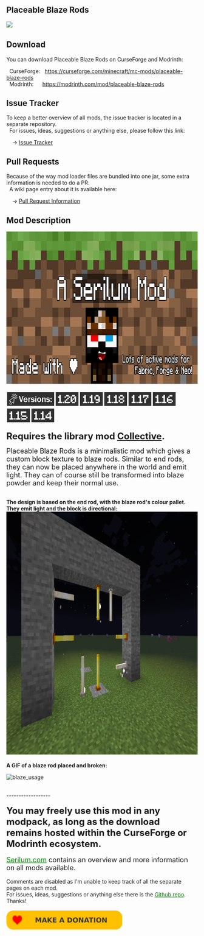 <h2>Placeable Blaze Rods</h2>
<p><a href="https://github.com/Serilum/Placeable-Blaze-Rods"><img src="https://serilum.com/assets/data/logo/placeable-blaze-rods.png"></a></p><h2>Download</h2>
<p>You can download Placeable Blaze Rods on CurseForge and Modrinth:</p><p>&nbsp;&nbsp;CurseForge: &nbsp;&nbsp;<a href="https://curseforge.com/minecraft/mc-mods/placeable-blaze-rods">https://curseforge.com/minecraft/mc-mods/placeable-blaze-rods</a><br>&nbsp;&nbsp;Modrinth: &nbsp;&nbsp;&nbsp;&nbsp;&nbsp;<a href="https://modrinth.com/mod/placeable-blaze-rods">https://modrinth.com/mod/placeable-blaze-rods</a></p>
<h2>Issue Tracker</h2>
<p>To keep a better overview of all mods, the issue tracker is located in a separate repository.<br>&nbsp;&nbsp;For issues, ideas, suggestions or anything else, please follow this link:</p>
<p>&nbsp;&nbsp;&nbsp;&nbsp;-> <a href="https://serilum.com/url/issue-tracker">Issue Tracker</a></p>
<h2>Pull Requests</h2>
<p>Because of the way mod loader files are bundled into one jar, some extra information is needed to do a PR.<br>&nbsp;&nbsp;A wiki page entry about it is available here:</p>
<p>&nbsp;&nbsp;&nbsp;&nbsp;-> <a href="https://serilum.com/url/pull-requests">Pull Request Information</a></p>
<h2>Mod Description</h2>
<p><a href="https://serilum.com/" rel="nofollow"><img src="https://github.com/Serilum/.cdn/blob/main/description/header/header.png" alt="" width="838" height="400"></a><br><br><a href="https://legacy.curseforge.com/minecraft/mc-mods/placeable-blaze-rods/files"><img src="https://github.com/Serilum/.cdn/raw/main/description/versions/header.png"></a><a href="https://legacy.curseforge.com/minecraft/mc-mods/placeable-blaze-rods/files/all?filter-status=1&filter-game-version=1738749986:75125" rel="nofollow"><img src="https://github.com/Serilum/.cdn/raw/main/description/versions/1_20.png"></a><a href="https://legacy.curseforge.com/minecraft/mc-mods/placeable-blaze-rods/files/all?filter-status=1&filter-game-version=1738749986:73407" rel="nofollow"><img src="https://github.com/Serilum/.cdn/raw/main/description/versions/1_19.png"></a><a href="https://legacy.curseforge.com/minecraft/mc-mods/placeable-blaze-rods/files/all?filter-status=1&filter-game-version=1738749986:73250" rel="nofollow"><img src="https://github.com/Serilum/.cdn/raw/main/description/versions/1_18.png"></a><a href="https://legacy.curseforge.com/minecraft/mc-mods/placeable-blaze-rods/files/all?filter-status=1&filter-game-version=1738749986:73242" rel="nofollow"><img src="https://github.com/Serilum/.cdn/raw/main/description/versions/1_17.png"></a><a href="https://legacy.curseforge.com/minecraft/mc-mods/placeable-blaze-rods/files/all?filter-status=1&filter-game-version=1738749986:70886" rel="nofollow"><img src="https://github.com/Serilum/.cdn/raw/main/description/versions/1_16.png"></a><a href="https://legacy.curseforge.com/minecraft/mc-mods/placeable-blaze-rods/files/all?filter-status=1&filter-game-version=1738749986:68722" rel="nofollow"><img src="https://github.com/Serilum/.cdn/raw/main/description/versions/1_15.png"></a><a href="https://legacy.curseforge.com/minecraft/mc-mods/placeable-blaze-rods/files/all?filter-status=1&filter-game-version=1738749986:64806" rel="nofollow"><img src="https://github.com/Serilum/.cdn/raw/main/description/versions/1_14.png"></a><br><br><strong><span style="font-size:24px">Requires the library mod&nbsp;<a style="font-size:24px" href="https://www.curseforge.com/minecraft/mc-mods/collective" rel="nofollow">Collective</a>.<br></span></strong></p>
<p><span style="font-size:18px">Placeable Blaze Rods is a minimalistic mod which gives a custom block texture to blaze rods. Similar to end rods, they can now be placed anywhere in the world and emit light. They can of course still be transformed into blaze powder and keep their normal use.</span></p>
<p><br><span style="font-size:14px"><strong>The design is based on the end rod, with the blaze rod's colour pallet. They emit light and the block is directional:</strong></span><br><picture><img src="https://github.com/Serilum/.cdn/raw/main/projects/placeable-blaze-rods/a.png" width="1142" height="638"></picture><br><br><span style="font-size:14px"><strong>A GIF of a blaze rod placed and broken:</strong></span></p>
<div class="spoiler">
<p><picture><img src="https://github.com/Serilum/.cdn/raw/main/projects/placeable-blaze-rods/b.gif" alt="blaze_usage" width="1000" height="534"></picture></p>
</div>
<p><br>------------------<br><br><span style="font-size:24px"><strong>You may freely use this mod in any modpack, as long as the download remains hosted within the CurseForge or Modrinth ecosystem.</strong></span><br><br><span style="font-size:18px"><a style="font-size:18px;color:#008000" href="https://serilum.com/" rel="nofollow">Serilum.com</a> contains an overview and more information on all mods available.</span><br><br><span style="font-size:14px">Comments are disabled as I'm unable to keep track of all the separate pages on each mod.</span><span style="font-size:14px"><br>For issues, ideas, suggestions or anything else there is the&nbsp;<a style="font-size:14px;color:#008000" href="https://serilum.com/url/issue-tracker" rel="nofollow">Github repo</a>. Thanks!</span><span style="font-size:6px"><br><br></span><a href="https://ricksouth.com/donate" rel="nofollow"><img src="https://github.com/Serilum/.cdn/raw/main/description/shields/donation_rounded.svg" alt="" width="306" height="50"></a></p>